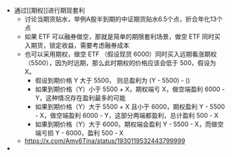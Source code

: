 - 通过[[期权]]进行期现套利
	- 讨论当期货贴水，举例A股半到期的中证期货贴水6.5个点，折合年化13个点
	- 如果 ETF 可以融券做空，那就是简单的期限套利场景，做空 ETF 同时买入期货，锁定收益，需要考虑融券成本
	- 也可以采用期权，做空 ETF （假设现货 6000）同时买入远期看涨期权 （5500），因为时远期，那么此时期权的价格应该会低于 500，假设为 X。
		- 假设到期价格 Y 大于 5500， 则总盈利为 (Y - 5500) - ()
		- 如果到期价格（Y）小于 5500 + X，期权端亏 X，做空端盈利 6000 - Y，这种情况存在盈利最多的可能
		- 如果到期价格（Y）大于 5500 + X  且小于 6000，期权盈利 Y - 5500 - X，做空端盈利 6000 - Y，这部分两端都盈利，总计盈利 500 - X
		- 如果到期价格（Y）大于 6000，期权端会盈利 Y - 5500 - X，而做空端亏损 Y - 6000，盈利 500 - X
	- https://x.com/Amy6Tina/status/1930119532443799999
-